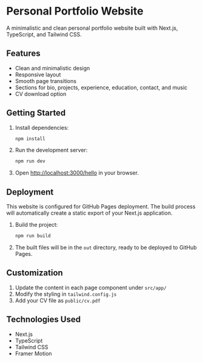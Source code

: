 # Personal Portfolio Website

A minimalistic and clean personal portfolio website built with Next.js, TypeScript, and Tailwind CSS.

## Features

- Clean and minimalistic design
- Responsive layout
- Smooth page transitions
- Sections for bio, projects, experience, education, contact, and music
- CV download option

## Getting Started

1. Install dependencies:
   ```bash
   npm install
   ```

2. Run the development server:
   ```bash
   npm run dev
   ```

3. Open [http://localhost:3000/hello](http://localhost:3000/hello) in your browser.

## Deployment

This website is configured for GitHub Pages deployment. The build process will automatically create a static export of your Next.js application.

1. Build the project:
   ```bash
   npm run build
   ```

2. The built files will be in the `out` directory, ready to be deployed to GitHub Pages.

## Customization

1. Update the content in each page component under `src/app/`
2. Modify the styling in `tailwind.config.js`
3. Add your CV file as `public/cv.pdf`

## Technologies Used

- Next.js
- TypeScript
- Tailwind CSS
- Framer Motion 